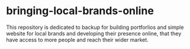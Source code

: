 # bringing-local-brands-online
This repository is dedicated to backup for building portforlios and simple website for local brands and developing their presence online, that they have access to more people and reach their wider market.
